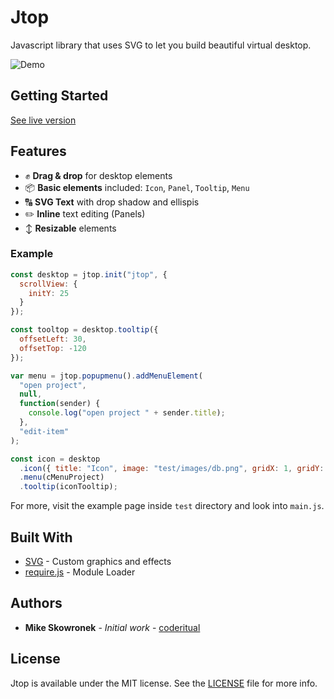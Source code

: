 # Jtop

Javascript library that uses SVG to let you build beautiful virtual desktop.

![Demo](docs/hero.png)

## Getting Started

[See live version](http://coderitual.github.io/jtop/ "jtop")

## Features
- ✊ **Drag & drop** for desktop elements
- 📦 **Basic elements**  included: `Icon`, `Panel`, `Tooltip`, `Menu`
- 🔠 **SVG Text** with drop shadow and ellispis
- ✏️ **Inline** text editing (Panels)
- ↕️ **Resizable** elements

### Example

```js
const desktop = jtop.init("jtop", {
  scrollView: {
    initY: 25
  }
});

const tooltop = desktop.tooltip({
  offsetLeft: 30,
  offsetTop: -120
});

var menu = jtop.popupmenu().addMenuElement(
  "open project",
  null,
  function(sender) {
    console.log("open project " + sender.title);
  },
  "edit-item"
);

const icon = desktop
  .icon({ title: "Icon", image: "test/images/db.png", gridX: 1, gridY: 1 })
  .menu(cMenuProject)
  .tooltip(iconTooltip);
```

For more, visit the example page inside `test` directory and look into `main.js`.

## Built With

* [SVG](https://developer.mozilla.org/pl/docs/Web/SVG) - Custom graphics and effects
* [require.js](http://requirejs.org/) - Module Loader

## Authors

* **Mike Skowronek** - *Initial work* - [coderitual](https://twitter.com/coderitual)

## License

Jtop is available under the MIT license. See the [LICENSE](LICENSE) file for more info.

